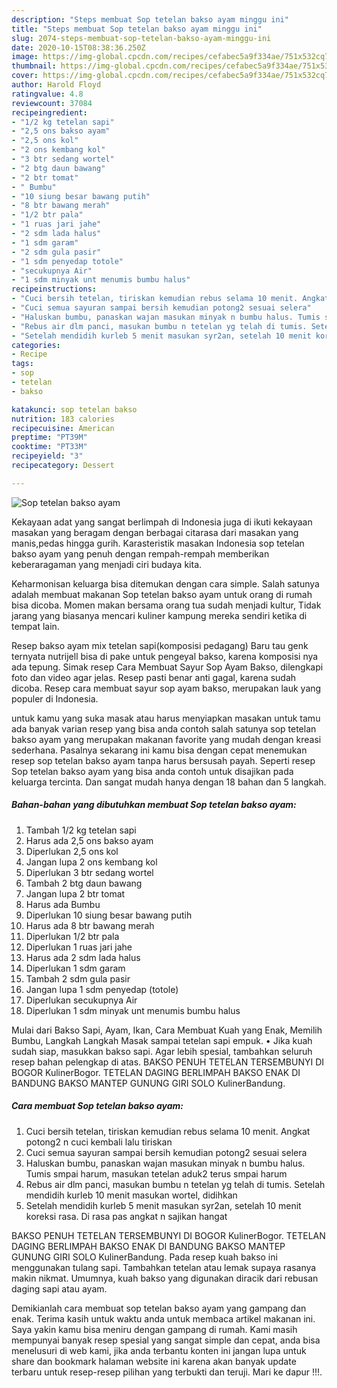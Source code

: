 ```yaml
---
description: "Steps membuat Sop tetelan bakso ayam minggu ini"
title: "Steps membuat Sop tetelan bakso ayam minggu ini"
slug: 2074-steps-membuat-sop-tetelan-bakso-ayam-minggu-ini
date: 2020-10-15T08:38:36.250Z
image: https://img-global.cpcdn.com/recipes/cefabec5a9f334ae/751x532cq70/sop-tetelan-bakso-ayam-foto-resep-utama.jpg
thumbnail: https://img-global.cpcdn.com/recipes/cefabec5a9f334ae/751x532cq70/sop-tetelan-bakso-ayam-foto-resep-utama.jpg
cover: https://img-global.cpcdn.com/recipes/cefabec5a9f334ae/751x532cq70/sop-tetelan-bakso-ayam-foto-resep-utama.jpg
author: Harold Floyd
ratingvalue: 4.8
reviewcount: 37084
recipeingredient:
- "1/2 kg tetelan sapi"
- "2,5 ons bakso ayam"
- "2,5 ons kol"
- "2 ons kembang kol"
- "3 btr sedang wortel"
- "2 btg daun bawang"
- "2 btr tomat"
- " Bumbu"
- "10 siung besar bawang putih"
- "8 btr bawang merah"
- "1/2 btr pala"
- "1 ruas jari jahe"
- "2 sdm lada halus"
- "1 sdm garam"
- "2 sdm gula pasir"
- "1 sdm penyedap totole"
- "secukupnya Air"
- "1 sdm minyak unt menumis bumbu halus"
recipeinstructions:
- "Cuci bersih tetelan, tiriskan kemudian rebus selama 10 menit. Angkat potong2 n cuci kembali lalu tiriskan"
- "Cuci semua sayuran sampai bersih kemudian potong2 sesuai selera"
- "Haluskan bumbu, panaskan wajan masukan minyak n bumbu halus. Tumis smpai harum, masukan tetelan aduk2 terus smpai harum"
- "Rebus air dlm panci, masukan bumbu n tetelan yg telah di tumis. Setelah mendidih kurleb 10 menit masukan wortel, didihkan"
- "Setelah mendidih kurleb 5 menit masukan syr2an, setelah 10 menit koreksi rasa. Di rasa pas angkat n sajikan hangat"
categories:
- Recipe
tags:
- sop
- tetelan
- bakso

katakunci: sop tetelan bakso 
nutrition: 183 calories
recipecuisine: American
preptime: "PT39M"
cooktime: "PT33M"
recipeyield: "3"
recipecategory: Dessert

---
```



![Sop tetelan bakso ayam](https://img-global.cpcdn.com/recipes/cefabec5a9f334ae/751x532cq70/sop-tetelan-bakso-ayam-foto-resep-utama.jpg)

Kekayaan adat yang sangat berlimpah di Indonesia juga di ikuti kekayaan masakan yang beragam dengan berbagai citarasa dari masakan yang manis,pedas hingga gurih. Karasteristik masakan Indonesia sop tetelan bakso ayam yang penuh dengan rempah-rempah memberikan keberaragaman yang menjadi ciri budaya kita.


Keharmonisan keluarga bisa ditemukan dengan cara simple. Salah satunya adalah membuat makanan Sop tetelan bakso ayam untuk orang di rumah bisa dicoba. Momen makan bersama orang tua sudah menjadi kultur, Tidak jarang yang biasanya mencari kuliner kampung mereka sendiri ketika di tempat lain.

Resep bakso ayam mix tetelan sapi(komposisi pedagang) Baru tau genk ternyata nutrijell bisa di pake untuk pengeyal bakso, karena komposisi nya ada tepung. Simak resep Cara Membuat Sayur Sop Ayam Bakso, dilengkapi foto dan video agar jelas. Resep pasti benar anti gagal, karena sudah dicoba. Resep cara membuat sayur sop ayam bakso, merupakan lauk yang populer di Indonesia.

untuk kamu yang suka masak atau harus menyiapkan masakan untuk tamu ada banyak varian resep yang bisa anda contoh salah satunya sop tetelan bakso ayam yang merupakan makanan favorite yang mudah dengan kreasi sederhana. Pasalnya sekarang ini kamu bisa dengan cepat menemukan resep sop tetelan bakso ayam tanpa harus bersusah payah.
Seperti resep Sop tetelan bakso ayam yang bisa anda contoh untuk disajikan pada keluarga tercinta. Dan sangat mudah hanya dengan 18 bahan dan 5 langkah.


<!--inarticleads1-->

##### Bahan-bahan yang dibutuhkan membuat Sop tetelan bakso ayam:

1. Tambah 1/2 kg tetelan sapi
1. Harus ada 2,5 ons bakso ayam
1. Diperlukan 2,5 ons kol
1. Jangan lupa 2 ons kembang kol
1. Diperlukan 3 btr sedang wortel
1. Tambah 2 btg daun bawang
1. Jangan lupa 2 btr tomat
1. Harus ada  Bumbu
1. Diperlukan 10 siung besar bawang putih
1. Harus ada 8 btr bawang merah
1. Diperlukan 1/2 btr pala
1. Diperlukan 1 ruas jari jahe
1. Harus ada 2 sdm lada halus
1. Diperlukan 1 sdm garam
1. Tambah 2 sdm gula pasir
1. Jangan lupa 1 sdm penyedap (totole)
1. Diperlukan secukupnya Air
1. Diperlukan 1 sdm minyak unt menumis bumbu halus


Mulai dari Bakso Sapi, Ayam, Ikan, Cara Membuat Kuah yang Enak, Memilih Bumbu, Langkah Langkah Masak sampai tetelan sapi empuk. • Jika kuah sudah siap, masukkan bakso sapi. Agar lebih spesial, tambahkan seluruh resep bahan pelengkap di atas. BAKSO PENUH TETELAN TERSEMBUNYI DI BOGOR KulinerBogor. TETELAN DAGING BERLIMPAH BAKSO ENAK DI BANDUNG BAKSO MANTEP GUNUNG GIRI SOLO KulinerBandung. 

<!--inarticleads2-->

##### Cara membuat  Sop tetelan bakso ayam:

1. Cuci bersih tetelan, tiriskan kemudian rebus selama 10 menit. Angkat potong2 n cuci kembali lalu tiriskan
1. Cuci semua sayuran sampai bersih kemudian potong2 sesuai selera
1. Haluskan bumbu, panaskan wajan masukan minyak n bumbu halus. Tumis smpai harum, masukan tetelan aduk2 terus smpai harum
1. Rebus air dlm panci, masukan bumbu n tetelan yg telah di tumis. Setelah mendidih kurleb 10 menit masukan wortel, didihkan
1. Setelah mendidih kurleb 5 menit masukan syr2an, setelah 10 menit koreksi rasa. Di rasa pas angkat n sajikan hangat


BAKSO PENUH TETELAN TERSEMBUNYI DI BOGOR KulinerBogor. TETELAN DAGING BERLIMPAH BAKSO ENAK DI BANDUNG BAKSO MANTEP GUNUNG GIRI SOLO KulinerBandung. Pada resep kuah bakso ini menggunakan tulang sapi. Tambahkan tetelan atau lemak supaya rasanya makin nikmat. Umumnya, kuah bakso yang digunakan diracik dari rebusan daging sapi atau ayam. 

Demikianlah cara membuat sop tetelan bakso ayam yang gampang dan enak. Terima kasih untuk waktu anda untuk membaca artikel makanan ini. Saya yakin kamu bisa meniru dengan gampang di rumah. Kami masih mempunyai banyak resep spesial yang sangat simple dan cepat, anda bisa menelusuri di web kami, jika anda terbantu konten ini jangan lupa untuk share dan bookmark halaman website ini karena akan banyak update terbaru untuk resep-resep pilihan yang terbukti dan teruji. Mari ke dapur !!!. 
